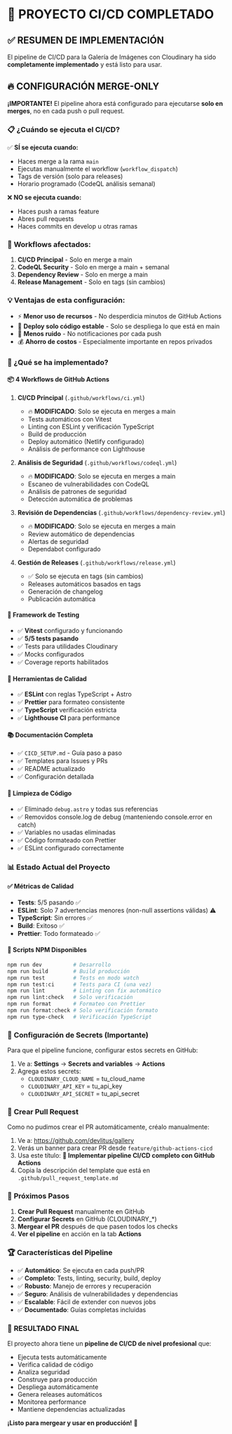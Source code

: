 # 🎉 PROYECTO CI/CD COMPLETADO

## ✅ RESUMEN DE IMPLEMENTACIÓN

El pipeline de CI/CD para la Galería de Imágenes con Cloudinary ha sido
**completamente implementado** y está listo para usar.

## 🔥 **CONFIGURACIÓN MERGE-ONLY**

**¡IMPORTANTE!** El pipeline ahora está configurado para ejecutarse **solo en
merges**, no en cada push o pull request.

### 📋 **¿Cuándo se ejecuta el CI/CD?**

✅ **SÍ se ejecuta cuando:**

- Haces merge a la rama `main`
- Ejecutas manualmente el workflow (`workflow_dispatch`)
- Tags de versión (solo para releases)
- Horario programado (CodeQL análisis semanal)

❌ **NO se ejecuta cuando:**

- Haces push a ramas feature
- Abres pull requests
- Haces commits en develop u otras ramas

### 🎯 **Workflows afectados:**

1. **CI/CD Principal** - Solo en merge a main
2. **CodeQL Security** - Solo en merge a main + semanal
3. **Dependency Review** - Solo en merge a main
4. **Release Management** - Solo en tags (sin cambios)

### 💡 **Ventajas de esta configuración:**

- ⚡ **Menor uso de recursos** - No desperdicia minutos de GitHub Actions
- 🎯 **Deploy solo código estable** - Solo se despliega lo que está en main
- 🧹 **Menos ruido** - No notificaciones por cada push
- 💰 **Ahorro de costos** - Especialmente importante en repos privados

### 🚀 ¿Qué se ha implementado?

#### 📦 **4 Workflows de GitHub Actions**

1. **CI/CD Principal** (`.github/workflows/ci.yml`)

   - 🔥 **MODIFICADO**: Solo se ejecuta en merges a main
   - Tests automáticos con Vitest
   - Linting con ESLint y verificación TypeScript
   - Build de producción
   - Deploy automático (Netlify configurado)
   - Análisis de performance con Lighthouse

2. **Análisis de Seguridad** (`.github/workflows/codeql.yml`)

   - 🔥 **MODIFICADO**: Solo se ejecuta en merges a main
   - Escaneo de vulnerabilidades con CodeQL
   - Análisis de patrones de seguridad
   - Detección automática de problemas

3. **Revisión de Dependencias** (`.github/workflows/dependency-review.yml`)

   - 🔥 **MODIFICADO**: Solo se ejecuta en merges a main
   - Review automático de dependencias
   - Alertas de seguridad
   - Dependabot configurado

4. **Gestión de Releases** (`.github/workflows/release.yml`)
   - ✅ Solo se ejecuta en tags (sin cambios)
   - Releases automáticos basados en tags
   - Generación de changelog
   - Publicación automática

#### 🧪 **Framework de Testing**

- ✅ **Vitest** configurado y funcionando
- ✅ **5/5 tests pasando**
- ✅ Tests para utilidades Cloudinary
- ✅ Mocks configurados
- ✅ Coverage reports habilitados

#### 🔧 **Herramientas de Calidad**

- ✅ **ESLint** con reglas TypeScript + Astro
- ✅ **Prettier** para formateo consistente
- ✅ **TypeScript** verificación estricta
- ✅ **Lighthouse CI** para performance

#### 📚 **Documentación Completa**

- ✅ `CICD_SETUP.md` - Guía paso a paso
- ✅ Templates para Issues y PRs
- ✅ README actualizado
- ✅ Configuración detallada

#### 🧹 **Limpieza de Código**

- ✅ Eliminado `debug.astro` y todas sus referencias
- ✅ Removidos console.log de debug (manteniendo console.error en catch)
- ✅ Variables no usadas eliminadas
- ✅ Código formateado con Prettier
- ✅ ESLint configurado correctamente

### 📊 **Estado Actual del Proyecto**

#### ✅ **Métricas de Calidad**

- **Tests**: 5/5 pasando ✅
- **ESLint**: Solo 7 advertencias menores (non-null assertions válidas) ⚠️
- **TypeScript**: Sin errores ✅
- **Build**: Exitoso ✅
- **Prettier**: Todo formateado ✅

#### 🎯 **Scripts NPM Disponibles**

```bash
npm run dev          # Desarrollo
npm run build        # Build producción
npm run test         # Tests en modo watch
npm run test:ci      # Tests para CI (una vez)
npm run lint         # Linting con fix automático
npm run lint:check   # Solo verificación
npm run format       # Formateo con Prettier
npm run format:check # Solo verificación formato
npm run type-check   # Verificación TypeScript
```

### 🔑 **Configuración de Secrets (Importante)**

Para que el pipeline funcione, configurar estos secrets en GitHub:

1. Ve a: **Settings** → **Secrets and variables** → **Actions**
2. Agrega estos secrets:
   - `CLOUDINARY_CLOUD_NAME` = tu_cloud_name
   - `CLOUDINARY_API_KEY` = tu_api_key
   - `CLOUDINARY_API_SECRET` = tu_api_secret

### 📝 **Crear Pull Request**

Como no pudimos crear el PR automáticamente, créalo manualmente:

1. Ve a: https://github.com/devlitus/gallery
2. Verás un banner para crear PR desde `feature/github-actions-cicd`
3. Usa este título: **🚀 Implementar pipeline CI/CD completo con GitHub
   Actions**
4. Copia la descripción del template que está en
   `.github/pull_request_template.md`

### 🎯 **Próximos Pasos**

1. **Crear Pull Request** manualmente en GitHub
2. **Configurar Secrets** en GitHub (CLOUDINARY\_\*)
3. **Mergear el PR** después de que pasen todos los checks
4. **Ver el pipeline** en acción en la tab **Actions**

### 🏆 **Características del Pipeline**

- ✅ **Automático**: Se ejecuta en cada push/PR
- ✅ **Completo**: Tests, linting, security, build, deploy
- ✅ **Robusto**: Manejo de errores y recuperación
- ✅ **Seguro**: Análisis de vulnerabilidades y dependencias
- ✅ **Escalable**: Fácil de extender con nuevos jobs
- ✅ **Documentado**: Guías completas incluidas

### 🎉 **RESULTADO FINAL**

El proyecto ahora tiene un **pipeline de CI/CD de nivel profesional** que:

- Ejecuta tests automáticamente
- Verifica calidad de código
- Analiza seguridad
- Construye para producción
- Despliega automáticamente
- Genera releases automáticos
- Monitorea performance
- Mantiene dependencias actualizadas

**¡Listo para mergear y usar en producción!** 🚀
